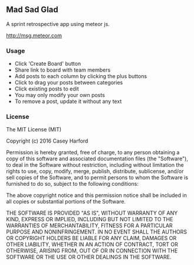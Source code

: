 ## Mad Sad Glad

A sprint retrospective app using meteor js.

http://msg.meteor.com

### Usage

* Click 'Create Board' button
* Share link to board with team members
* Add posts to each column by clicking the plus buttons
* Click to drag your posts between categories
* Click existing posts to edit
* You may only modify your own posts
* To remove a post, update it without any text

### License
The MIT License (MIT)

Copyright (c) 2016 Casey Harford

Permission is hereby granted, free of charge, to any person obtaining a copy
of this software and associated documentation files (the "Software"), to deal
in the Software without restriction, including without limitation the rights
to use, copy, modify, merge, publish, distribute, sublicense, and/or sell
copies of the Software, and to permit persons to whom the Software is
furnished to do so, subject to the following conditions:

The above copyright notice and this permission notice shall be included in all
copies or substantial portions of the Software.

THE SOFTWARE IS PROVIDED "AS IS", WITHOUT WARRANTY OF ANY KIND, EXPRESS OR
IMPLIED, INCLUDING BUT NOT LIMITED TO THE WARRANTIES OF MERCHANTABILITY,
FITNESS FOR A PARTICULAR PURPOSE AND NONINFRINGEMENT. IN NO EVENT SHALL THE
AUTHORS OR COPYRIGHT HOLDERS BE LIABLE FOR ANY CLAIM, DAMAGES OR OTHER
LIABILITY, WHETHER IN AN ACTION OF CONTRACT, TORT OR OTHERWISE, ARISING FROM,
OUT OF OR IN CONNECTION WITH THE SOFTWARE OR THE USE OR OTHER DEALINGS IN THE
SOFTWARE.
